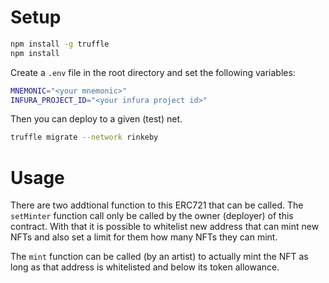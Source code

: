 # Setup
```bash
npm install -g truffle
npm install
```

Create a `.env` file in the root directory and set the following variables:
```bash
MNEMONIC="<your mnemonic>"
INFURA_PROJECT_ID="<your infura project id>"
```

Then you can deploy to a given (test) net.
```bash
truffle migrate --network rinkeby
```

# Usage
There are two addtional function to this ERC721 that can be called.
The `setMinter` function call only be called by the owner (deployer) of this contract. With that it is possible to whitelist new address that can mint new NFTs and also set a limit for them how many NFTs they can mint.

The `mint` function can be called (by an artist) to actually mint the NFT as long as that address is whitelisted and below its token allowance.
